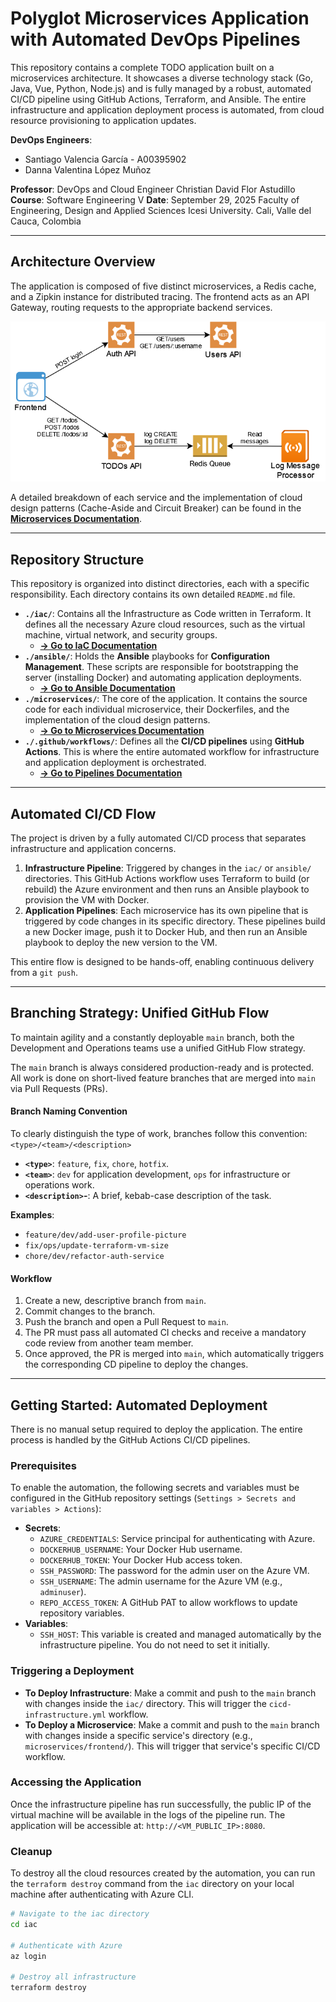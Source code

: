 # Polyglot Microservices Application with Automated DevOps Pipelines

This repository contains a complete TODO application built on a microservices architecture. It showcases a diverse technology stack (Go, Java, Vue, Python, Node.js) and is fully managed by a robust, automated CI/CD pipeline using GitHub Actions, Terraform, and Ansible. The entire infrastructure and application deployment process is automated, from cloud resource provisioning to application updates.

**DevOps Engineers**:
* Santiago Valencia García - A00395902
* Danna Valentina López Muñoz

**Professor**: DevOps and Cloud Engineer Christian David Flor Astudillo
**Course**: Software Engineering V
**Date**: September 29, 2025
Faculty of Engineering, Design and Applied Sciences
Icesi University. Cali, Valle del Cauca, Colombia

---

## Architecture Overview

The application is composed of five distinct microservices, a Redis cache, and a Zipkin instance for distributed tracing. The frontend acts as an API Gateway, routing requests to the appropriate backend services.

![Application Architecture Diagram](/images/Microservices.png)

A detailed breakdown of each service and the implementation of cloud design patterns (Cache-Aside and Circuit Breaker) can be found in the [**Microservices Documentation**](./microservices/README.md).

---

## Repository Structure

This repository is organized into distinct directories, each with a specific responsibility. Each directory contains its own detailed `README.md` file.

* **`./iac/`**: Contains all the Infrastructure as Code written in Terraform. It defines all the necessary Azure cloud resources, such as the virtual machine, virtual network, and security groups.
    * [**-> Go to IaC Documentation**](./iac/README.md)
* **`./ansible/`**: Holds the **Ansible** playbooks for **Configuration Management**. These scripts are responsible for bootstrapping the server (installing Docker) and automating application deployments.
    * [**-> Go to Ansible Documentation**](./ansible/README.md)
* **`./microservices/`**: The core of the application. It contains the source code for each individual microservice, their Dockerfiles, and the implementation of the cloud design patterns.
    * [**-> Go to Microservices Documentation**](./microservices/README.md)
* **`./.github/workflows/`**: Defines all the **CI/CD pipelines** using **GitHub Actions**. This is where the entire automated workflow for infrastructure and application deployment is orchestrated.
    * [**-> Go to Pipelines Documentation**](./.github/workflows/README.md)

---

## Automated CI/CD Flow

The project is driven by a fully automated CI/CD process that separates infrastructure and application concerns.

1.  **Infrastructure Pipeline**: Triggered by changes in the `iac/` or `ansible/` directories. This GitHub Actions workflow uses Terraform to build (or rebuild) the Azure environment and then runs an Ansible playbook to provision the VM with Docker.
2.  **Application Pipelines**: Each microservice has its own pipeline that is triggered by code changes in its specific directory. These pipelines build a new Docker image, push it to Docker Hub, and then run an Ansible playbook to deploy the new version to the VM.

This entire flow is designed to be hands-off, enabling continuous delivery from a `git push`.

---

## Branching Strategy: Unified GitHub Flow

To maintain agility and a constantly deployable `main` branch, both the Development and Operations teams use a unified GitHub Flow strategy.

The `main` branch is always considered production-ready and is protected. All work is done on short-lived feature branches that are merged into `main` via Pull Requests (PRs).

#### **Branch Naming Convention**

To clearly distinguish the type of work, branches follow this convention: `<type>/<team>/<description>`

* **`<type>`**: `feature`, `fix`, `chore`, `hotfix`.
* **`<team>`**: `dev` for application development, `ops` for infrastructure or operations work.
* **`<description>`-**: A brief, kebab-case description of the task.

**Examples**:
* `feature/dev/add-user-profile-picture`
* `fix/ops/update-terraform-vm-size`
* `chore/dev/refactor-auth-service`

#### **Workflow**

1.  Create a new, descriptive branch from `main`.
2.  Commit changes to the branch.
3.  Push the branch and open a Pull Request to `main`.
4.  The PR must pass all automated CI checks and receive a mandatory code review from another team member.
5.  Once approved, the PR is merged into `main`, which automatically triggers the corresponding CD pipeline to deploy the changes.

---

## Getting Started: Automated Deployment

There is no manual setup required to deploy the application. The entire process is handled by the GitHub Actions CI/CD pipelines.

### Prerequisites

To enable the automation, the following secrets and variables must be configured in the GitHub repository settings (`Settings > Secrets and variables > Actions`):

* **Secrets**:
    * `AZURE_CREDENTIALS`: Service principal for authenticating with Azure.
    * `DOCKERHUB_USERNAME`: Your Docker Hub username.
    * `DOCKERHUB_TOKEN`: Your Docker Hub access token.
    * `SSH_PASSWORD`: The password for the admin user on the Azure VM.
    * `SSH_USERNAME`: The admin username for the Azure VM (e.g., `adminuser`).
    * `REPO_ACCESS_TOKEN`: A GitHub PAT to allow workflows to update repository variables.
* **Variables**:
    * `SSH_HOST`: This variable is created and managed automatically by the infrastructure pipeline. You do not need to set it initially.

### Triggering a Deployment

* **To Deploy Infrastructure**: Make a commit and push to the `main` branch with changes inside the `iac/` directory. This will trigger the `cicd-infrastructure.yml` workflow.
* **To Deploy a Microservice**: Make a commit and push to the `main` branch with changes inside a specific service's directory (e.g., `microservices/frontend/`). This will trigger that service's specific CI/CD workflow.

### Accessing the Application

Once the infrastructure pipeline has run successfully, the public IP of the virtual machine will be available in the logs of the pipeline run. The application will be accessible at: `http://<VM_PUBLIC_IP>:8080`.

### Cleanup

To destroy all the cloud resources created by the automation, you can run the `terraform destroy` command from the `iac` directory on your local machine after authenticating with Azure CLI.

```bash
# Navigate to the iac directory
cd iac

# Authenticate with Azure
az login

# Destroy all infrastructure
terraform destroy
```